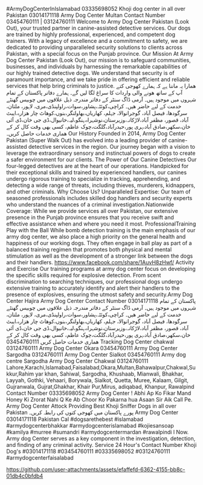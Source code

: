 #ArmyDogCenterInIslamabad  03335698052 
Khoji dog center in all over Pakistan 03014171118
Army Dog Center Multan  Contact Number 03454760111 | 03124760111
Welcome to Army Dog Center Pakistan (Look Out), your trusted partner in canine-assisted
detective services. Our dogs are trained by highly professional, experienced, and competent
dog trainers. With a legacy of excellence and a commitment to safety, we are dedicated to
providing unparalleled security solutions to clients across Pakistan, with a special focus on the Punjab province.
Our Mission
At Army Dog Center Pakistan (Look Out), our mission is to safeguard communities,
businesses, and individuals by harnessing the remarkable capabilities of our highly
trained detective dogs. We understand that security is of paramount importance, and we
take pride in offering efficient and reliable services that help bring criminals to
justice.
ھمارا یہ ماننا ہے کہ ہمارے کھوجی کتے آپ کے ساتھ ھونے والی واردات کا سراغ لگا لیں گے۔
ہمارے دفاتر پاکستان کے تمام شہروں میں موجود ہیں۔
آرمی ڈاگ سنٹر کے دفاتر مندرجہ ذیل علاقوں میں چوبیس گھنٹے خدمت کے لیے حاضر ھیں۔
کراچی،کوئٹہ،پشاور،سوات،راولپنڈی،مری، لاہور، ملتان، سرگودھا، فیصل آباد، گوجرانوالا، جہلم، کھاریاں،بھاولنگر،بنوں،کوھاٹ چار ھزارہ،ایبٹ آباد، قصور، مظفر آباد،لاڑکانہ،وزیرستان،نوشہراہ،ہنگو،لیہ،خانیوال،ڈی جی خان،ڈی آئی خان،سکھر،صادق آباد،ہری پور،حیدرآباد،گلگت،چوک عاظم،
کسی بھی وقت کال کر کے ھماری خدمات حاصل کریں۔
Our History
Founded in 2014, Army Dog Center Pakistan (Super Walk Out) has evolved into a leading
provider of canine-assisted detective services in the region. Our journey began with a
vision to leverage the extraordinary sensory and instinctual powers of dogs to create a
safer environment for our clients.
The Power of Our Canine Detectives
Our four-legged detectives are at the heart of our operations. Handpicked for their
exceptional skills and trained by experienced handlers, our canines undergo rigorous
training to specialize in tracking, apprehending, and detecting a wide range of threats,
including thieves, murderers, kidnappers, and other criminals.
Why Choose Us?
Unparalleled Expertise: Our team of seasoned professionals includes skilled dog handlers
and security experts who understand the nuances of a criminal investigation.Nationwide Coverage: While we provide services all over Pakistan, our extensive presence
in the Punjab province ensures that you receive swift and effective assistance when and
where you need it most.
ProfessionalTraining
Play with the Ball
While bomb detection training is the main emphasis of our army dog center, we also place a
high priority on the general health and happiness of our working dogs. They often engage
in ball play as part of a balanced training regimen that promotes both physical and mental
stimulation as well as the development of a stronger link between the dogs and their handlers.
https://www.facebook.com/share/1AuvH8zHwf/
Activity and Exercise
Our training programs at army dog center focus on developing the specific skills required
for explosive detection. From scent discrimination to searching techniques, our professional
dogs undergo extensive training to accurately identify and alert their handlers to the presence
of explosives, ensuring the utmost safety and security.Army Dog Center Hajira
Army Dog Center Contact Number 03014171118
پاکستان کے تمام شہروں میں موجود ہیں۔
آرمی ڈاگ سنٹر کے دفاتر مندرجہ ذیل علاقوں میں چوبیس گھنٹے خدمت کے لیے حاضر ھیں۔
کراچی،کوئٹہ،پشاور،سوات،راولپنڈی،مری، لاہور، ملتان، سرگودھا، فیصل آباد، گوجرانوالا، جہلم، کھاریاں،بھاولنگر،بنوں،کوھاٹ چار ھزارہ،ایبٹ آباد، قصور، مظفر آباد،لاڑکانہ،وزیرستان،نوشہراہ،ہنگو،لیہ،خانیوال،ڈی جی خان،ڈی آئی خان،سکھر،صادق آباد،ہری پور،حیدرآباد،گلگت،چوک عاظم،
کسی بھی وقت کال کر کے ھماری خدمات حاصل کریں
03454760111 
Tracking  Dog Center chakwal 03124760111 
Army Dog Center Okara 03454760111 
Army Dog Center Sargodha 03124760111 
Army Dog Center Sialkot 03454760111
Army dog centre Sargodha 
Army Dog Center Chakwal 03124760111 
Lahore,Karachi,Islamabad,Faisalabad,Okara,Multan,Bahawalpur,Chakwal,Sukkur,Rahim yar khan,  Sahiwal,  Sargodha,  Khushaab,  Mianwali,  Bhakhar,  Layyah,  Gothki,  Vehaari,  Borywala,  Sialkot,  Quetta,  Muree,  Kalaam,  Gilgit,   Gujranwala,  Gujrat,Ghakhar, Khair Pur,Mirus, adiqabad, Khanpur, Rawalpind
Contact Number 03335698052
Army Dog Center  !
Abhi Ap Ko Fikar Mand Honey Ki Zrorat Nahi Q Ke Ab Choor Ko Pakarna hua Asaan Sir Aik  Call Pe. 
Army Dog Center Attock Providing Best Khoji Sniffer Dogs in all over Pakistan 
پورے پاکستان میں کھوجی کتوں کی رابطہ کریں۔
Army Dog Center  03014171118 Pakistan Cal #dogsarethebest #islamabad #armydogcenterbhakkar #armydogcenterislamabad #kojiesansoap #kamilya #murree #sumandri #armydogcentermardan #rawalpindi l Now. Army dog Center serves as a key component in the investigation, detection, and finding of any criminal activity. Service 24 Hour's 
Contact Number Khoji Dog's
#03014171118
#03454760111
#03335698052
#03124760111
#armydogcenterfaisalabad

https://github.com/user-attachments/assets/efaffefd-6362-4155-bb8c-01db4c0bfdb4

